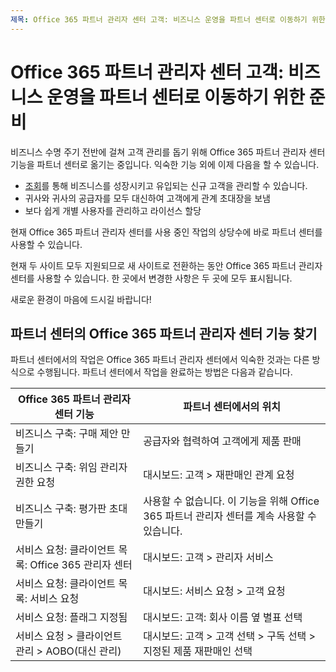 ```yaml
---
제목: Office 365 파트너 관리자 센터 고객: 비즈니스 운영을 파트너 센터로 이동하기 위한 준비 | 파트너 센터 설명: 파트너 센터로 마이그레이션할 때 Office 365 파트너 관리자 센터 고객에 대한 중요 고려 사항 ms.prod: 저자: KPacquer
---
```


# <a name="office-365-partner-admin-center-customers-get-ready-to-move-business-operations-to-partner-center"></a>Office 365 파트너 관리자 센터 고객: 비즈니스 운영을 파트너 센터로 이동하기 위한 준비

비즈니스 수명 주기 전반에 걸쳐 고객 관리를 돕기 위해 Office 365 파트너 관리자 센터 기능을 파트너 센터로 옮기는 중입니다. 익숙한 기능 외에 이제 다음을 할 수 있습니다. 

*  [조회](referrals.md)를 통해 비즈니스를 성장시키고 유입되는 신규 고객을 관리할 수 있습니다.
*  귀사와 귀사의 공급자를 모두 대신하여 고객에게 관계 초대장을 보냄
*  보다 쉽게 개별 사용자를 관리하고 라이선스 할당

현재 Office 365 파트너 관리자 센터를 사용 중인 작업의 상당수에 바로 파트너 센터를 사용할 수 있습니다. 

현재 두 사이트 모두 지원되므로 새 사이트로 전환하는 동안 Office 365 파트너 관리자 센터를 사용할 수 있습니다. 한 곳에서 변경한 사항은 두 곳에 모두 표시됩니다.

새로운 환경이 마음에 드시길 바랍니다!

## <a name="find-office-365-partner-admin-center-features-in-partner-center"></a>파트너 센터의 Office 365 파트너 관리자 센터 기능 찾기

파트너 센터에서의 작업은 Office 365 파트너 관리자 센터에서 익숙한 것과는 다른 방식으로 수행됩니다. 파트너 센터에서 작업을 완료하는 방법은 다음과 같습니다.

| Office 365 파트너 관리자 센터 기능                       | 파트너 센터에서의 위치 | 
|   -----------------------------------------------  | -------------- |
| 비즈니스 구축: 구매 제안 만들기 | 공급자와 협력하여 고객에게 제품 판매 |
| 비즈니스 구축: 위임 관리자 권한 요청 | 대시보드: 고객 > 재판매인 관계 요청 |
| 비즈니스 구축: 평가판 초대 만들기 | 사용할 수 없습니다. 이 기능을 위해 Office 365 파트너 관리자 센터를 계속 사용할 수 있습니다. |
| 서비스 요청: 클라이언트 목록: Office 365 관리자 센터 | 대시보드: 고객 > 관리자 서비스 |
| 서비스 요청: 클라이언트 목록: 서비스 요청 | 대시보드: 서비스 요청 > 고객 요청 |
| 서비스 요청: 플래그 지정됨 | 대시보드: 고객: 회사 이름 옆 별표 선택 |
| 서비스 요청 > 클라이언트 관리 > AOBO(대신 관리) | 대시보드: 고객 > 고객 선택 > 구독 선택 > 지정된 제품 재판매인 선택 |

